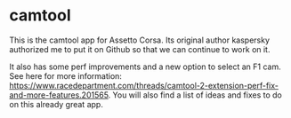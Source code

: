 # camtool
This is the camtool app for Assetto Corsa. Its original author kaspersky authorized me to put it on Github so that we can continue to work on it.

It also has some perf improvements and a new option to select an F1 cam. See here for more information: https://www.racedepartment.com/threads/camtool-2-extension-perf-fix-and-more-features.201565. You will also find a list of ideas and fixes to do on this already great app.
